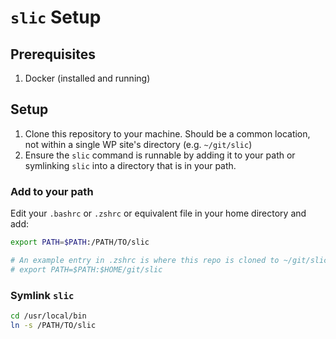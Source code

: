 # `slic` Setup

## Prerequisites

1. Docker (installed and running)

## Setup

1. Clone this repository to your machine. Should be a common location, not within a single WP site's directory (e.g. `~/git/slic`)
1. Ensure the `slic` command is runnable by adding it to your path or symlinking `slic` into a directory that is in your path.

### Add to your path

Edit your `.bashrc` or `.zshrc` or equivalent file in your home directory and add:

```bash
export PATH=$PATH:/PATH/TO/slic

# An example entry in .zshrc is where this repo is cloned to ~/git/slic:
# export PATH=$PATH:$HOME/git/slic
```

### Symlink `slic`

```bash
cd /usr/local/bin
ln -s /PATH/TO/slic
```
